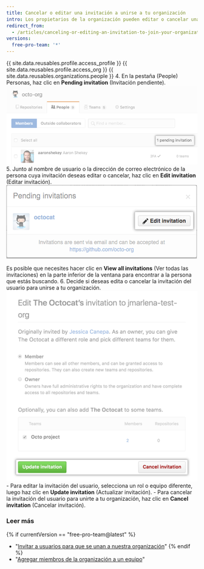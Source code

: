 ```yaml
---
title: Cancelar o editar una invitación a unirse a tu organización
intro: Los propietarios de la organización pueden editar o cancelar una invitación para convertirte en miembro de tu organización en cualquier momento antes de que el usuario acepte.
redirect_from:
  - /articles/canceling-or-editing-an-invitation-to-join-your-organization
versions:
  free-pro-team: '*'
---
```


{{ site.data.reusables.profile.access_profile }}
{{ site.data.reusables.profile.access_org }}
{{ site.data.reusables.organizations.people }}
4. En la pestaña (People) Personas, haz clic en **Pending invitation** (Invitación pendiente). ![Enlace a invitación pendiente](/assets/images/help/organizations/pending-invitation-link.png)
5. Junto al nombre de usuario o la dirección de correo electrónico de la persona cuya invitación deseas editar o cancelar, haz clic en **Edit invitation** (Editar invitación). ![Botón Edit invitation (Editar invitación)](/assets/images/help/organizations/edit-invitation-button.png)

 Es posible que necesites hacer clic en **View all invitations** (Ver todas las invitaciones) en la parte inferior de la ventana para encontrar a la persona que estás buscando.
6. Decide si deseas edita o cancelar la invitación del usuario para unirse a tu organización. ![Botones Update invitation (Actualizar invitación) y Cancel invitation (Cancelar invitación)](/assets/images/help/organizations/update-cancel-invitation-buttons-for-dotcom-and-2.8.png)
    - Para editar la invitación del usuario, selecciona un rol o equipo diferente, luego haz clic en **Update invitation** (Actualizar invitación).
    - Para cancelar la invitación del usuario para unirte a tu organización, haz clic en **Cancel invitation** (Cancelar invitación).

### Leer más

{% if currentVersion == "free-pro-team@latest" %}
- "[Invitar a usuarios para que se unan a nuestra organización](/articles/inviting-users-to-join-your-organization)"
{% endif %}
- "[Agregar miembros de la organización a un equipo](/articles/adding-organization-members-to-a-team)"

